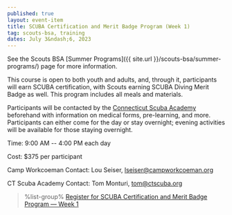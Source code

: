 ```yaml
---
published: true
layout: event-item
title: SCUBA Certification and Merit Badge Program (Week 1)
tag: scouts-bsa, training
dates: July 3&ndash;6, 2023
---
```


See the Scouts BSA [Summer Programs]({{ site.url }}/scouts-bsa/summer-programs/) page for more information.

This course is open to both youth and adults, and, through it, participants will earn SCUBA certification, with Scouts earning SCUBA Diving Merit Badge as well. This program includes all meals and materials.

Participants will be contacted by the [Connecticut Scuba Academy](https://ctscuba.org/) beforehand with information on medical forms, pre-learning, and more. Participants can either come for the day or stay overnight; evening activities will be available for those staying overnight.

Time: 9:00 AM -- 4:00 PM each day

Cost: $375 per participant

Camp Workcoeman Contact: Lou Seiser, [lseiser@campworkcoeman.org](mailto:lseiser@campworkcoeman.org)

CT Scuba Academy Contact: Tom Monturi, [tom@ctscuba.org](mailto:tom@ctscuba.org)

> %list-group%
> <a href="https://scoutingevent.com/066-63702" class="list-group-item">Register for SCUBA Certification and Merit Badge Program &mdash; Week 1</a>
